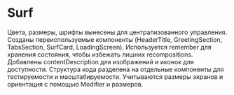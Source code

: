 # Surf

Цвета, размеры, шрифты вынесены для централизованного управления.
Созданы переиспользуемые компоненты (HeaderTitle, GreetingSection, TabsSection, SurfCard, LoadingScreen).
Используется remember для хранения состояния, чтобы избежать лишних recompositions.
Добавлены contentDescription для изображений и иконок для доступности.
Структура кода разделена на отдельные компоненты для тестируемости и масштабируемости.
Учитываются размеры экранов и ориентация с помощью Modifier и размеров.
